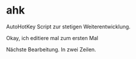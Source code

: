 # ahk
AutoHotKey Script zur stetigen Weiterentwicklung.

Okay, ich editiere mal zum ersten Mal

Nächste Bearbeitung.
In zwei Zeilen.
